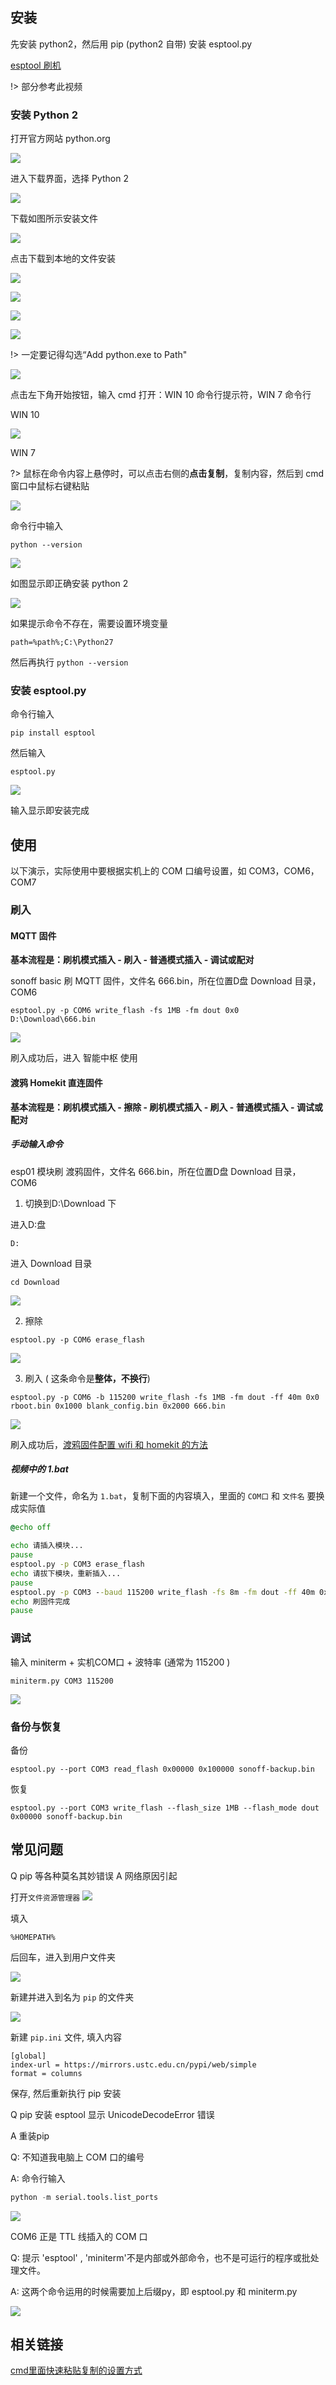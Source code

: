 ## 安装

先安装 python2，然后用 pip (python2 自带) 安装 esptool.py

[esptool 刷机](//player.bilibili.com/player.html?aid=28695194&cid=49702131&page=1 ':include :type=iframe width="720" height="530"')

!> 部分参考此视频

### 安装 Python 2

打开官方网站 python.org

![](https://ws1.sinaimg.cn/large/007fN5Xegy1fwvyag3yqzj310n0kadjm.jpg)



进入下载界面，选择 Python 2

![](https://ws1.sinaimg.cn/large/007fN5Xegy1fwvyb0leinj30yv0mfacp.jpg)

下载如图所示安装文件

![](https://ws1.sinaimg.cn/large/007fN5Xegy1fwvy8pubh0j30ri0r9mzw.jpg)

点击下载到本地的文件安装

![](https://ws1.sinaimg.cn/large/007fN5Xegy1fwvybqrqjbj30hr09u0tp.jpg)

![](https://ws1.sinaimg.cn/large/007fN5Xegy1fx7e5gzwuij30e00bzn0l.jpg)

![](https://ws1.sinaimg.cn/large/007fN5Xegy1fx7e7qttrsj30do0bzad8.jpg)

![](https://ws1.sinaimg.cn/large/007fN5Xegy1fx7e8b5xgej30dl0bwq88.jpg)

!> 一定要记得勾选“Add python.exe to Path"

![](https://ws1.sinaimg.cn/large/007fN5Xegy1fwvye584exj30gm0dvwgk.jpg)

点击左下角开始按钮，输入 cmd
打开：WIN 10 命令行提示符，WIN 7 命令行

WIN 10

![](https://ws1.sinaimg.cn/large/007fN5Xegy1fwvyi5cmq0j30ec0njq39.jpg)

WIN 7




?> 鼠标在命令内容上悬停时，可以点击右侧的**点击复制**，复制内容，然后到 cmd 窗口中鼠标右键粘贴

![](https://ws1.sinaimg.cn/large/007fN5Xegy1fx7ea3y5yij30h9047t8h.jpg)





命令行中输入

```shell
python --version
```

![](https://ws1.sinaimg.cn/large/007fN5Xegy1fwvykeqblpj30hq06g0sq.jpg)

如图显示即正确安装 python 2



![](https://ws1.sinaimg.cn/large/007fN5Xegy1fx7gsua4eyj30e003ydg8.jpg)

如果提示命令不存在，需要设置环境变量

```shell
path=%path%;C:\Python27
```

然后再执行 `python --version`


### 安装 esptool.py

命令行输入

```shell
pip install esptool
```

然后输入

```shell
esptool.py
```





![](https://ws1.sinaimg.cn/large/007fN5Xegy1fwvynfayc6j308k0bg3yr.jpg)

输入显示即安装完成



## 使用

以下演示，实际使用中要根据实机上的 COM 口编号设置，如 COM3，COM6，COM7

### 刷入

#### MQTT 固件

**基本流程是：刷机模式插入 - 刷入 - 普通模式插入 - 调试或配对**

sonoff basic 刷 MQTT 固件，文件名 666.bin，所在位置D盘 Download 目录，COM6

```shell
esptool.py -p COM6 write_flash -fs 1MB -fm dout 0x0 D:\Download\666.bin
```

![](https://ws1.sinaimg.cn/large/007fN5Xegy1fwvzaublysj30w304gdg7.jpg)

刷入成功后，进入 智能中枢 使用

#### 渡鸦 Homekit 直连固件

**基本流程是：刷机模式插入 - 擦除 - 刷机模式插入 - 刷入 - 普通模式插入 - 调试或配对**


##### 手动输入命令
esp01 模块刷 渡鸦固件，文件名 666.bin，所在位置D盘 Download 目录，COM6

1. 切换到D:\Download  下

进入D:盘

```shell
D:
```

进入 Download 目录

```shell
cd Download
```

![](https://ws1.sinaimg.cn/large/007fN5Xegy1fwvzjwaq11j30a90afaa0.jpg)

2. 擦除

```
esptool.py -p COM6 erase_flash
```
![](https://ws1.sinaimg.cn/large/007fN5Xegy1fx57bxd1trj30if0cjjs8.jpg)

3. 刷入 ( 这条命令是**整体，不换行**)

```shell
esptool.py -p COM6 -b 115200 write_flash -fs 1MB -fm dout -ff 40m 0x0 rboot.bin 0x1000 blank_config.bin 0x2000 666.bin
```
![](https://ws1.sinaimg.cn/large/007fN5Xegy1fx57abklv5j317d0l6wgh.jpg)

刷入成功后，[渡鸦固件配置 wifi 和 homekit 的方法](diy/raven) 

##### 视频中的 1.bat

新建一个文件，命名为 `1.bat`，复制下面的内容填入，里面的 `COM口` 和 `文件名` 要换成实际值


```bat
@echo off

echo 请插入模块...
pause
esptool.py -p COM3 erase_flash
echo 请拔下模块，重新插入...
pause
esptool.py -p COM3 --baud 115200 write_flash -fs 8m -fm dout -ff 40m 0x0 rboot.bin 0x1000 blank_config.bin 0x2000 sonoff_basic_off.bin
echo 刷固件完成
pause

```

### 调试

输入 miniterm + 实机COM口 + 波特率 (通常为 115200 )

```shell
miniterm.py COM3 115200
```

![](https://ws1.sinaimg.cn/large/007fN5Xegy1fwvzdxtl9kj30o2047aa6.jpg)



### 备份与恢复

备份

```shell
esptool.py --port COM3 read_flash 0x00000 0x100000 sonoff-backup.bin
```

恢复

```shell
esptool.py --port COM3 write_flash --flash_size 1MB --flash_mode dout 0x00000 sonoff-backup.bin
```







## 常见问题


Q pip 等各种莫名其妙错误
A 网络原因引起

打开`文件资源管理器`
![](https://ws1.sinaimg.cn/large/007fN5Xegy1fx5432fmw0j30ph0d2ta5.jpg)


填入 

```
%HOMEPATH%
```
后回车，进入到用户文件夹


![](https://ws1.sinaimg.cn/large/007fN5Xegy1fx546xpwhkj30gk0efaaw.jpg)

新建并进入到名为 `pip` 的文件夹


![](https://ws1.sinaimg.cn/large/007fN5Xegy1fx54xfn849j30lz04ot8n.jpg)


新建 `pip.ini` 文件, 填入内容

```
[global]
index-url = https://mirrors.ustc.edu.cn/pypi/web/simple  
format = columns
```

保存, 然后重新执行 pip 安装



Q pip 安装 esptool 显示 UnicodeDecodeError 错误

A 重装pip



Q: 不知道我电脑上 COM 口的编号

A: 命令行输入 

```python
python -m serial.tools.list_ports
```

![](https://ws1.sinaimg.cn/large/007fN5Xegy1fwzkjfe5rvj30cu06zjre.jpg)

COM6 正是 TTL 线插入的 COM 口


Q: 提示 'esptool' , 'miniterm'不是内部或外部命令，也不是可运行的程序或批处理文件。

A: 这两个命令运用的时候需要加上后缀py，即 esptool.py 和  miniterm.py

![](https://ws1.sinaimg.cn/large/007fN5Xegy1fwzkpkkrovj30j60l4dho.jpg)




## 相关链接

[cmd里面快速粘贴复制的设置方式](https://blog.csdn.net/u010684585/article/details/78655559)